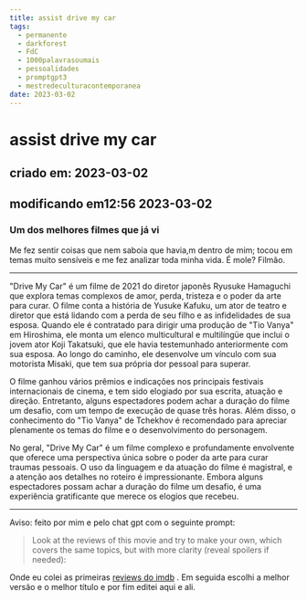 ```yaml
---
title: assist drive my car
tags:
  - permanente
  - darkforest
  - FdC
  - 1000palavrasoumais
  - pessoalidades
  - promptgpt3
  - mestredeculturacontemporanea
date: 2023-03-02
---
```


# assist drive my car

## criado em: 2023-03-02

## modificando em12:56 2023-03-02

### Um dos melhores filmes que já vi

Me fez sentir coisas que nem saboia que havia,m dentro de mim; tocou em temas muito sensíveis e me fez analizar toda minha vida. É mole? Filmão.

---

"Drive My Car" é um filme de 2021 do diretor japonês Ryusuke Hamaguchi que explora temas complexos de amor, perda, tristeza e o poder da arte para curar. O filme conta a história de Yusuke Kafuku, um ator de teatro e diretor que está lidando com a perda de seu filho e as infidelidades de sua esposa. Quando ele é contratado para dirigir uma produção de "Tio Vanya" em Hiroshima, ele monta um elenco multicultural e multilíngüe que inclui o jovem ator Koji Takatsuki, que ele havia testemunhado anteriormente com sua esposa. Ao longo do caminho, ele desenvolve um vínculo com sua motorista Misaki, que tem sua própria dor pessoal para superar.

O filme ganhou vários prêmios e indicações nos principais festivais internacionais de cinema, e tem sido elogiado por sua escrita, atuação e direção. Entretanto, alguns espectadores podem achar a duração do filme um desafio, com um tempo de execução de quase três horas. Além disso, o conhecimento do "Tio Vanya" de Tchekhov é recomendado para apreciar plenamente os temas do filme e o desenvolvimento do personagem.

No geral, "Drive My Car" é um filme complexo e profundamente envolvente que oferece uma perspectiva única sobre o poder da arte para curar traumas pessoais. O uso da linguagem e da atuação do filme é magistral, e a atenção aos detalhes no roteiro é impressionante. Embora alguns espectadores possam achar a duração do filme um desafio, é uma experiência gratificante que merece os elogios que recebeu.

---

Aviso: feito por mim e pelo chat gpt com o seguinte prompt:

>Look at the reviews of this movie and try to make your own, which covers the same topics, but with more clarity (reveal spoilers if needed):

Onde eu colei as primeiras [reviews do imdb](https://www.imdb.com/title/tt14039582/reviews?ref_=tt_urv) . Em seguida escolhi a melhor versão e o melhor título e por fim editei aqui e ali.
